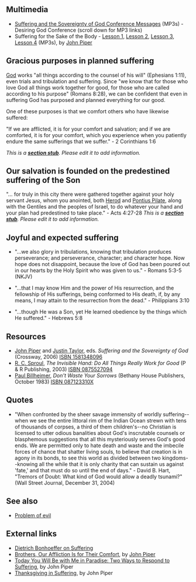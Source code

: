 ## Multimedia

-   [Suffering and the Sovereignty of God Conference Messages](http://www.desiringgod.org/ResourceLibrary/ConferenceMessages/ByConference/1/)
    (MP3s) - Desiring God Conference (scroll down for MP3 links)
-   Suffering for the Sake of the Body -
    [Lesson 1](http://biblicaltraining.org/audio/TH520/Suffering_1.mp3),
    [Lesson 2](http://biblicaltraining.org/audio/TH520/Suffering_2.mp3),
    [Lesson 3](http://biblicaltraining.org/audio/TH520/Suffering_3.mp3),
    [Lesson 4](http://biblicaltraining.org/audio/TH520/Suffering_4.mp3)
    (MP3s), by [John Piper](John_Piper "John Piper") 

## Gracious purposes in planned suffering

[God](God "God") works "all things according to the counsel of his
will" (Ephesians 1:11), even trials and tribulation and suffering.
Since "we know that for those who love God all things work together
for good, for those who are called according to his purpose"
(Romans 8:28), we can be confident that even in suffering God has
purposed and planned everything for our good.

One of these purposes is that we comfort others who have likewise
suffered:

"If we are afflicted, it is for your comfort and salvation; and if
we are comforted, it is for your comfort, which you experience when
you patiently endure the same sufferings that we suffer." - 2
Corinthians 1:6


*This is a **[section stub](http://www.theopedia.com/Category:Theopedia_sectionstubs "Category:Theopedia sectionstubs")**. Please edit it to add information.*
## Our salvation is founded on the predestined suffering of the Son

"... for truly in this city there were gathered together against
your holy servant Jesus, whom you anointed, both
[Herod](index.php?title=Herod&action=edit&redlink=1 "Herod (page does not exist)")
and [Pontius Pilate](Pontius_Pilate "Pontius Pilate"), along with
the Gentiles and the peoples of Israel, to do whatever your hand
and your plan had predestined to take place." - Acts 4:27-28
*This is a **[section stub](http://www.theopedia.com/Category:Theopedia_sectionstubs "Category:Theopedia sectionstubs")**. Please edit it to add information.*
## Joyful and expected suffering

-   "...we also glory in tribulations, knowing that tribulation
    produces perseverance; and perseverance, character; and character
    hope. Now hope does not disappoint, because the love of God has
    been poured out in our hearts by the Holy Spirit who was given to
    us." - Romans 5:3-5 (NKJV)

-   "...that I may know Him and the power of His resurrection, and
    the fellowship of His sufferings, being conformed to His death, if,
    by any means, I may attain to the resurrection from the dead." -
    Philippians 3:10

-   "...though He was a Son, yet He learned obedience by the things
    which He suffered." - Hebrews 5:8

## Resources

-   [John Piper](John_Piper "John Piper") and
    [Justin Taylor](index.php?title=Justin_Taylor&action=edit&redlink=1 "Justin Taylor (page does not exist)"),
    eds. *Suffering and the Sovereignty of God* (Crossway, 2006)
    [ISBN 1581348096](http://www.theopedia.com/Special:BookSources/1581348096)
-   [R. C. Sproul](R._C._Sproul "R. C. Sproul"),
    *The Invisible Hand: Do All Things Really Work for Good* (P & R
    Publishing, 2003)
    [ISBN 0875527094](http://www.theopedia.com/Special:BookSources/0875527094)
-   [Paul Billheimer](index.php?title=Paul_Billheimer&action=edit&redlink=1 "Paul Billheimer (page does not exist)"),
    *Don't Waste Your Sorrows* (Bethany House Publishers, October 1983)
    [ISBN 087123310X](http://www.theopedia.com/Special:BookSources/087123310X)

## Quotes

-   "When confronted by the sheer savage immensity of worldly
    suffering--when we see the entire littoral rim of the Indian Ocean
    strewn with tens of thousands of corpses, a third of them
    children's--no Christian is licensed to utter odious banalities
    about God's inscrutable counsels or blasphemous suggestions that
    all this mysteriously serves God's good ends. We are permitted only
    to hate death and waste and the imbecile forces of chance that
    shatter living souls, to believe that creation is in agony in its
    bonds, to see this world as divided between two kingdoms--knowing
    all the while that it is only charity that can sustain us against
    'fate,' and that must do so until the end of days." - David B.
    Hart, "Tremors of Doubt: What kind of God would allow a deadly
    tsunami?" (Wall Street Journal, December 31, 2004)

## See also

-   [Problem of evil](Problem_of_evil "Problem of evil")

## External links

-   [Dietrich Bonhoeffer on Suffering](http://www.stauros.org/notebooks/v14n2a01.html)
-   [Brothers, Our Affliction Is for Their Comfort](http://www.desiringgod.org/library/topics/leadership/brothers_afflict.html),
    by [John Piper](John_Piper "John Piper")
-   [Today You Will Be with Me in Paradise: Two Ways to Respond to Suffering](http://www.desiringgod.org/library/sermons/81/041781.html),
    by John Piper
-   [Thanksgiving in Suffering](http://www.desiringgod.org/library/sermons/90/111890.html),
    by John Piper



